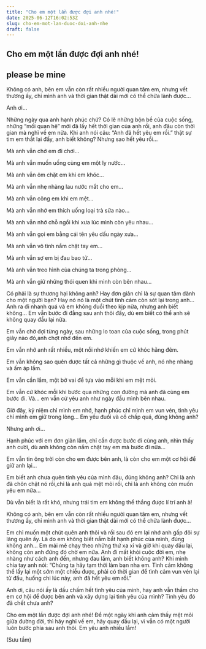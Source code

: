 ```yaml
---
title: "Cho em một lần được đợi anh nhé!"
date: 2025-06-12T16:02:53Z
slug: cho-em-mot-lan-duoc-doi-anh-nhe
draft: false
---
```


## Cho em một lần được đợi anh nhé!

## please be mine

Không có anh, bên em vẫn còn rất nhiều người quan tâm em, nhưng vết thương ấy, chỉ mình anh và thời gian thật dài mới có thể chữa lành được… 
 
Anh ơi…
 
Những ngày qua anh hạnh phúc chứ? Có lẽ những bộn bề của cuộc sống, những “mối quan hệ” mới đã lấy hết thời gian của anh rồi, anh đâu còn thời gian mà nghĩ về em nữa. Khi anh nói câu: “Anh đã hết yêu em rồi.” thật sự tim em thắt lại đấy, anh biết không? Nhưng sao hết yêu rồi…
 
Mà anh vẫn chở em đi chơi…
 
Mà anh vẫn muốn uống cùng em một ly nước…
 
Mà anh vẫn ôm chặt em khi em khóc…
 
Mà anh vẫn nhẹ nhàng lau nước mắt cho em…
 
Mà anh vẫn cõng em khi em mệt…
 
Mà anh vẫn nhớ em thích uống loại trà sữa nào…
 
Mà anh vẫn nhớ chỗ ngồi khi xưa lúc mình còn yêu nhau…
 
Mà anh vẫn gọi em bằng cái tên yêu dấu ngày xưa…
 
Mà anh vẫn vô tình nắm chặt tay em…
 
Mà anh vẫn sợ em bị đau bao tử…
 
Mà anh vẫn treo hình của chúng ta trong phòng…
 
Mà anh vẫn giữ những thói quen khi mình còn bên nhau…
 
Có phải là sự thương hại không anh? Hay đơn giản chỉ là sự quan tâm dành cho một người bạn? Hay nó nó là một chút tình cảm còn sót lại trong anh… Anh ra đi nhanh quá và em không đuổi theo kịp nữa, nhưng anh biết không...
 Em vẫn bước đi đằng sau anh thôi đấy, dù em biết có thể anh sẽ không quay đầu lại nữa.
 
Em vẫn chờ đợi từng ngày, sau những lo toan của cuộc sống, trong phút giây nào đó,anh chợt nhớ đến em.
 
Em vẫn nhớ anh rất nhiều, một nỗi nhớ khiến em cứ khóc hằng đêm.
 
Em vẫn không sao quên được tất cả những gì thuộc về anh, nó nhẹ nhàng và ấm áp lắm.
 
Em vẫn cần lắm, một bờ vai để tựa vào mỗi khi em mệt mỏi.
 
Em vẫn cứ khóc mỗi khi bước qua những con đường mà anh đã cùng em bước đi.
Và… em vẫn cứ yêu anh như ngày đầu mình bên nhau.
 
Giờ đây, kỷ niệm chỉ mình em nhớ, hạnh phúc chỉ mình em vun vén, tình yêu chỉ mình em giữ trong lòng… Em yếu đuối và cố chấp quá, đúng không anh?
 
Nhưng anh ơi…
 
Hạnh phúc với em đơn giản lắm, chỉ cần được bước đi cùng anh, nhìn thấy anh cười, dù anh không còn nắm chặt tay em mà bước đi nữa…
 
Em vẫn tin ông trời còn cho em được bên anh, là còn cho em một cơ hội để giữ anh lại…
 
Em biết anh chưa quên tình yêu của mình đâu, đúng không anh? Chỉ là anh đã chôn chặt nó rồi,chỉ là anh quá mệt mỏi rồi, chỉ là anh không còn muốn yêu em nữa…
 
Dù vẫn biết là rất khó, nhưng trái tim em không thể thắng được lí trí anh à!
 
Không có anh, bên em vẫn còn rất nhiều người quan tâm em, nhưng vết thương ấy, chỉ mình anh và thời gian thật dài mới có thể chữa lành được…
 
Em chỉ muốn một chút quên anh thôi và rồi sau đó em lại nhớ anh gấp đôi sự lãng quên ấy. Là do em không biết nắm bắt hạnh phúc của mình, đúng không anh… Em mải mê chạy theo những thứ xa xỉ và giờ khi quay đầu lại, không còn anh đứng đó chờ em nữa. Anh đi mất khỏi cuộc đời em, nhẹ nhàng như cách anh đến, nhưng đau lắm, anh biết không anh? Khi mình chia tay anh nói: “Chúng ta hãy tạm thời làm bạn nha em. Tình cảm không thể lấy lại một sớm một chiều được, phải có thời gian để tình cảm vun vén lại từ đầu, huống chi lúc này, anh đã hết yêu em rồi.”
 
 
Anh ơi, câu nói ấy là dấu chấm hết tình yêu của mình, hay anh vẫn thầm cho em cơ hội để được bên anh và xây dựng lại tình yêu của mình? Tình yêu đó đã chết chưa anh?
 
Cho em một lần được đợi anh nhé! Để một ngày khi anh cảm thấy mệt mỏi giữa đường đời, thì hãy nghĩ về em, hãy quay đầu lại, vì vẫn có một người luôn bước phía sau anh thôi. Em yêu anh nhiều lắm!
 
(Sưu tầm)